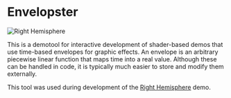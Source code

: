 # Envelopster

![Right Hemisphere](Right-Hemisphere.png)

This is a demotool for interactive development of shader-based demos that use time-based envelopes for graphic effects. An envelope is an arbitrary piecewise linear function that maps time into a real value. Although these can be handled in code, it is typically much easier to store and modify them externally.

This tool was used during development of the [Right Hemisphere](https://www.pouet.net/prod.php?which=83559) demo.
